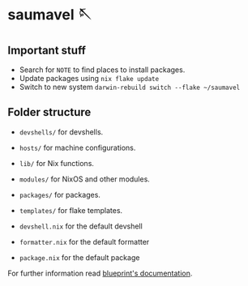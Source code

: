 # saumavel 🪡

## Important stuff

* Search for `NOTE` to find places to install packages.
* Update packages using `nix flake update`
* Switch to new system `darwin-rebuild switch --flake ~/saumavel`

## Folder structure

* `devshells/` for devshells.
* `hosts/` for machine configurations.
* `lib/` for Nix functions.
* `modules/` for NixOS and other modules.
* `packages/` for packages.
* `templates/` for flake templates.

* `devshell.nix` for the default devshell
* `formatter.nix` for the default formatter
* `package.nix` for the default package

For further information read [blueprint's documentation](https://github.com/numtide/blueprint/blob/main/docs/folder-structure.md).
